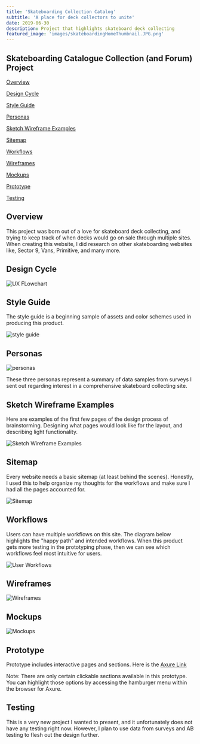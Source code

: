 ```yaml
---
title: 'Skateboarding Collection Catalog'
subtitle: 'A place for deck collectors to unite'
date: 2019-06-30 
description: Project that highlights skateboard deck collecting
featured_image: 'images/skateboardingHomeThumbnail.JPG.png'
---
```


## Skateboarding Catalogue Collection (and Forum) Project

[Overview](#overview)

[Design Cycle](#design-cycle)

[Style Guide](#style-guide)

[Personas](#personas)

[Sketch Wireframe Examples](#sketch-wireframe-examples)

[Sitemap](#sitemap)

[Workflows](#workflows)

[Wireframes](#wireframes)

[Mockups](#mockups)

[Prototype](#prototype)

[Testing](#testing)



## Overview

This project was born out of a love for skateboard deck collecting, and trying to keep track of when decks would go on sale through multiple sites. When creating this website, I did research on other skateboarding websites like, Sector 9, Vans, Primitive, and many more. 

## Design Cycle

<!---![UX FLowchart](/images/UXflowchart.JPG)--->

<img src="/images/UXflowchart.JPG" alt="UX FLowchart" style="max-width: 900px">


## Style Guide

The style guide is a beginning sample of assets and color schemes used in producing this product.

<!---![Style Guide](/images/Styleguide.png)--->

<img src="/images/Styleguide.png" alt="style guide" style="max-width: 900px">

## Personas

<img src="/images/Personas.PNG" alt="personas" style="max-width: 900px">

These three personas represent a summary of data samples from surveys I sent out regarding interest in a comprehensive skateboard collecting site.

## Sketch Wireframe Examples

Here are examples of the first few pages of the design process of brainstorming. Designing what pages would look like for the layout, and describing light functionality.

<!---![Sketch Wireframe Examples](/images/sketchWireframeExample.jpg)--->

<img src="/images/sketchWireframeExample.jpg" alt="Sketch Wireframe Examples" style="max-width: 900px">

## Sitemap

Every website needs a basic sitemap (at least behind the scenes). Honestly, I used this to help organize my thoughts for the workflows and make sure I had all the pages accounted for.

<!---![Sitemap](/images/Sitemap.JPG)--->

<img src="/images/Sitemap.JPG" alt="Sitemap" style="max-width: 900px">

## Workflows

Users can have multiple workflows on this site. The diagram below highlights the "happy path" and intended workflows. When this product gets more testing in the prototyping phase, then we can see which workflows feel most intuitive for users. 

<!---![User Workflows](/images/UserWorkflows.jpg)--->

<img src="/images/UserWorkflows.jpg" alt="User Workflows" style="max-width: 900px">

## Wireframes

<!---![Wireframes](/images/wireframeCollection.png)--->

<img src="/images/wireframeCollection.png" alt="Wireframes" style="max-width: 900px">

## Mockups

<!---![Mockups](/images/mockupCollection.png)--->

<img src="/images/mockupCollection.png" alt="Mockups" style="max-width: 900px">

## Prototype

Prototype includes interactive pages and sections. Here is the <a href="https://y9cg5q.axshare.com"> Axure Link </a>

Note: 
There are only certain clickable sections available in this prototype. You can highlight those options by accessing the hamburger menu within the browser for Axure.

## Testing

This is a very new project I wanted to present, and it unfortunately does not have any testing right now. However, I plan to use data from surveys and AB testing to flesh out the design further.



<!---## Prototype
Prototype includes interactive pages and sections. Here is the <a href="https://y9cg5q.axshare.com"> Axure Link </a>
<div>
	<p>
	<details>
  		<summary>Click to expand Prototype</summary>
		<iframe src="https://y9cg5q.axshare.com" width="2000px" height="1080px">
	</details>
	</p>
</div>--->